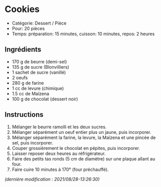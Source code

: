 # Cookies

* Catégorie: Dessert / Pièce
* Pour: 20 pièces
* Temps: préparation: 15 minutes, cuisson: 10 minutes, repos: 2 heures

## Ingrédients
* 170 g de beurre (demi-sel)
* 135 g de sucre (Blonvilliers)
* 1 sachet de sucre (vanillé)
* 2 oeufs
* 280 g de farine
* 1 cc de levure (chimique)
* 1.5 cc de Maïzena
* 100 g de chocolat (dessert noir)

## Instructions
1. Mélanger le beurre ramolli et les deux sucres.
1. Mélanger séparément un oeuf entier plus un jaune, puis incorporer.
1. Mélanger séparément la farine, la levure, la Maïzena et une pincée de sel, puis incorporer.
1. Couper grossièrement le chocolat en pépites, puis incorporer.
1. Laisser reposer deux heures au réfrigérateur.
1. Faire des petits tas ronds (5 cm de diamètre) sur une plaque allant au four.
1. Faire cuire 10 minutes à 170° (four préchauffé).

_(dernière modification : 2021/08/28-13:26:30)_
